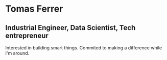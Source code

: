 <h1> Tomas Ferrer </h1>
<h2> Industrial Engineer, Data Scientist, Tech entrepreneur </h2> 
Interested in building smart things. Commited to making a difference while I'm around.
